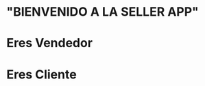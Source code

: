 #                                                             "BIENVENIDO A LA SELLER APP"
# Eres Vendedor
# Eres Cliente
